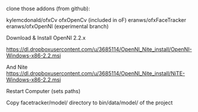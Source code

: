 clone those addons (from github):

kylemcdonald/ofxCv
ofxOpenCv (included in oF)
eranws/ofxFaceTracker
eranws/ofxOpenNI (experimental branch)


<!--
irrelevant if cloning eranws/ofxFacetracker
rename ofxFaceTracker Tracker.cc/h to 
FTracker.cc/h (or whatever) - this solves Tracker issues with ofxCv's Tracker.cpp/h
-->

Download & Install OpenNI 2.2.x

https://dl.dropboxusercontent.com/u/3685114/OpenNI_Nite_install/OpenNI-Windows-x86-2.2.msi

And Nite
https://dl.dropboxusercontent.com/u/3685114/OpenNI_Nite_install/NiTE-Windows-x86-2.2.msi

Restart Computer (sets paths)

Copy facetracker/model/ directory to bin/data/model/ of the project

